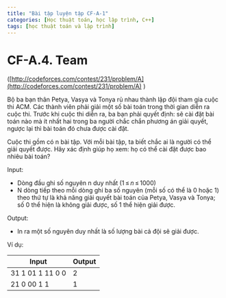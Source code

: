 ```yaml
---
title: "Bài tập luyện tập CF-A-1"
categories: [Học thuật toán, học lập trình, C++]
tags: [học thuật toán và lập trình]
---
```

# CF-A.4. Team

([http://codeforces.com/contest/231/problem/A](http://codeforces.com/contest/231/problem/A) )

Bộ ba bạn thân Petya, Vasya và Tonya rủ nhau thành lập đội tham gia cuộc thi ACM. Các thành viên phải giải một số bài toán trong thời gian diễn ra cuộc thi. Trước khi cuộc thi diễn ra, ba bạn phải quyết định: sẽ cài đặt bài toán nào mà ít nhất hai trong ba người chắc chắn phương án giải quyết, ngược lại thì bài toán đó chưa được cài đặt.

Cuộc thi gồm có n bài tập. Với mỗi bài tập, ta biết chắc ai là người có thể giải quyết được. Hãy xác định giúp họ xem: họ có thể cài đặt được bao nhiêu bài toán?

Input:

- Dòng đầu ghi số nguyên n duy nhất (1 ≤ _n_ ≤ 1000)
- N dòng tiếp theo mỗi dòng ghi ba số nguyên (mỗi số có thể là 0 hoặc 1) theo thứ tự là khả năng giải quyết bài toán của Petya, Vasya và Tonya; số 0 thể hiện là không giải được, số 1 thể hiện giải được.

Output:

- In ra một số nguyên duy nhất là số lượng bài cả đội sẽ giải được.

Ví dụ:

| **Input** | **Output** |
| --- | --- |
| 31 1 01 1 11 0 0 | 2 |
| 21 0 00 1 1 | 1 |
